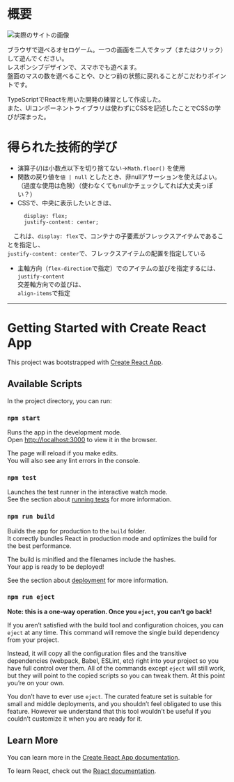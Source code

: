 # 概要

![実際のサイトの画像](https://github.com/haru960197/React.ts-Othello/assets/124692504/d6c0f612-436c-466b-9ecf-fce1708a1736)

ブラウザで遊べるオセロゲーム。一つの画面を二人でタップ（またはクリック）して遊んでください。  
レスポンシブデザインで、スマホでも遊べます。  
盤面のマスの数を選べることや、ひとつ前の状態に戻れることがこだわりポイントです。

TypeScriptでReactを用いた開発の練習として作成した。  
また、UIコンポーネントライブラリは使わずにCSSを記述したことでCSSの学びが深まった。

# 得られた技術的学び

- 演算子(/)は小数点以下を切り捨てない→`Math.floor()` を使用
- 関数の戻り値を`値 | null` としたとき、非nullアサーションを使えばよい。（過度な使用は危険）（使わなくてもnullかチェックしてれば大丈夫っぽい？）
- CSSで、中央に表示したいときは、
  ```
	display: flex;
	justify-content: center;
  ```
　これは、`display: flex`で、コンテナの子要素がフレックスアイテムであることを指定し、  
 `justify-content: center`で、フレックスアイテムの配置を指定している
- 主軸方向（`flex-direction`で指定）でのアイテムの並びを指定するには、
  `justify-content`  
  交差軸方向での並びは、  
  `align-items`で指定

***

# Getting Started with Create React App

This project was bootstrapped with [Create React App](https://github.com/facebook/create-react-app).

## Available Scripts

In the project directory, you can run:

### `npm start`

Runs the app in the development mode.\
Open [http://localhost:3000](http://localhost:3000) to view it in the browser.

The page will reload if you make edits.\
You will also see any lint errors in the console.

### `npm test`

Launches the test runner in the interactive watch mode.\
See the section about [running tests](https://facebook.github.io/create-react-app/docs/running-tests) for more information.

### `npm run build`

Builds the app for production to the `build` folder.\
It correctly bundles React in production mode and optimizes the build for the best performance.

The build is minified and the filenames include the hashes.\
Your app is ready to be deployed!

See the section about [deployment](https://facebook.github.io/create-react-app/docs/deployment) for more information.

### `npm run eject`

**Note: this is a one-way operation. Once you `eject`, you can’t go back!**

If you aren’t satisfied with the build tool and configuration choices, you can `eject` at any time. This command will remove the single build dependency from your project.

Instead, it will copy all the configuration files and the transitive dependencies (webpack, Babel, ESLint, etc) right into your project so you have full control over them. All of the commands except `eject` will still work, but they will point to the copied scripts so you can tweak them. At this point you’re on your own.

You don’t have to ever use `eject`. The curated feature set is suitable for small and middle deployments, and you shouldn’t feel obligated to use this feature. However we understand that this tool wouldn’t be useful if you couldn’t customize it when you are ready for it.

## Learn More

You can learn more in the [Create React App documentation](https://facebook.github.io/create-react-app/docs/getting-started).

To learn React, check out the [React documentation](https://reactjs.org/).
